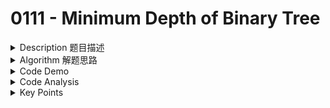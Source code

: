 # 0111 - Minimum Depth of Binary Tree

<details>

<summary>Description 题目描述 </summary>

Given a binary tree, find its minimum depth.

The minimum depth is the number of <mark style="color:red;">**nodes**</mark> along the shortest path from the root node down to the nearest leaf node.

```
    3
   / \
  9  20
    /  \
   15   7
```

```
Input: root = [3,9,20,null,null,15,7]
output: 2 (3->9)
```

```
    2
     \
      3
       \
        4
         \
          5
           \
            6
```

```
Input: root = [2,null,3,null,4,null,5,null,6]
Output: 5
```

</details>

<details>

<summary>Algorithm 解题思路 </summary>

### 题目大意

给定一个二叉树，找出其最小深度。最小深度是从根节点到最近叶子节点的最短路径上的节点数量。说明: 叶子节点是指没有子节点的节点。

### 解题思路

* 递归求出根节点root 到 叶子节点leaf node的深度depth，输出最小值即可

</details>

<details>

<summary>Code Demo </summary>

<pre class="language-java"><code class="lang-java"><strong>class Solution {
</strong>    public int maxDepth(TreeNode root) {
        
    }
}
</code></pre>

注意：

* maxDepth只有一个parameter root, 所以如果用top-down的话需要有helper function, 然而bottom-up的方式不需要

</details>



<details>

<summary>Code Analysis</summary>



</details>

<details>

<summary>Key Points</summary>



</details>
